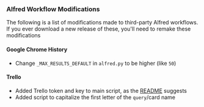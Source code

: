 ### Alfred Workflow Modifications

The following is a list of modifications made to third-party Alfred workflows. If you ever download a new release of these, you'll need to remake these modifications

#### Google Chrome History

- Change `_MAX_RESULTS_DEFAULT` in `alfred.py` to be higher (like `50`)

#### Trello

- Added Trello token and key to main script, as the [README](https://github.com/MikoMagni/Trello-Workflow-for-Alfred) suggests
- Added script to capitalize the first letter of the `query`/card name

